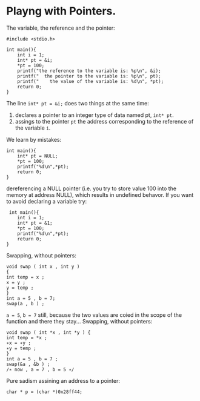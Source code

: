 # Playng with Pointers.

The variable, the reference and the pointer:
```
#include <stdio.h>

int main(){
    int i = 1;
    int* pt = &i;
    *pt = 100;
    printf("the reference to the variable is: %p\n", &i);
    printf("  the pointer to the variable is: %p\n", pt);
    printf("    the value of the variable is: %d\n", *pt);
    return 0;
}
```
The line `int* pt = &i;` does two things at the same time:

 1. declares a pointer to an integer type of data named pt, `int* pt`.
 2. assings to the pointer `pt` the address corresponding to the reference 
 of the variable `i`.

We learn by mistakes:
```
int main(){
    int* pt = NULL;
    *pt = 100;
    printf("%d\n",*pt);
    return 0;
}
```
 dereferencing a NULL pointer (i.e. you try to store value 100 into the 
 memory at address NULL), which results in undefined behavor. If you want to 
 avoid declaring a variable try:
```
 int main(){
    int i = 1;
    int* pt = &1;
    *pt = 100;
    printf("%d\n",*pt);
    return 0;
}
```
Swapping, without pointers:
```
void swap ( int x , int y )
{
int temp = x ;
x = y ;
y = temp ;
}
int a = 5 , b = 7;
swap(a , b ) ;
```
`a = 5`, `b = 7` still, because the two values are coied in the scope of the 
function and there they stay...
Swapping, without pointers:
```
void swap ( int *x , int *y ) {
int temp = *x ;
∗x = ∗y ;
∗y = temp ;
}
int a = 5 , b = 7 ;
swap(&a , &b ) ;
/∗ now , a = 7 , b = 5 ∗/
```
Pure sadism assining an address to a pointer:
```
char * p = (char *)0x28ff44;
```
